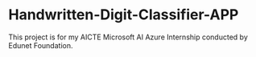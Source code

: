 # Handwritten-Digit-Classifier-APP
This project is for my AICTE Microsoft AI Azure Internship conducted by Edunet Foundation.
